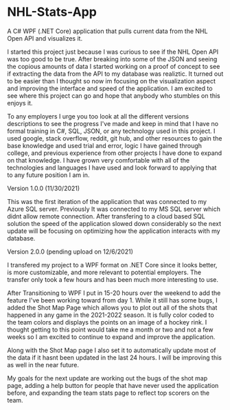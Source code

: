 # NHL-Stats-App
A C# WPF (.NET Core) application that pulls current data from the NHL Open API and visualizes it. 

I started this project just because I was curious to see if the NHL Open API was too good to be true. After breaking into some of the JSON and seeing the copious amounts of data I started working on a proof of concept to see if extracting the data from the API to my database was realiztic. It turned out to be easier than I thought so now im focusing on the visualization aspect and improving the interface and speed of the application. I am excited to see where this project can go and hope that anybody who stumbles on this enjoys it.

To any employers I urge you too look at all the different versions descriptions to see the progress I've made and keep in mind that I have no formal training in C#, SQL, JSON, or any technology used in this project. I used google, stack overflow, reddit, git hub, and other resources to gain the base knowledge and used trial and error, logic I have gained through college, and previous experience from other projects I have done to expand on that knowledge. I have grown very comfortable with all of the technologies and languages I have used and look forward to applying that to any future position I am in.

Version 1.0.0 (11/30/2021)

This was the first iteration of the application that was connected to my Azure SQL server. Previously It was connected to my MS SQL server which didnt allow remote connection.
After transfering to a cloud based SQL solution the speed of the application slowed down considerably so the next update will be focusing on optimizing how the application interacts with my database.

Version 2.0.0 (pending upload on 12/6/2021)

I transfered my project to a WPF format on .NET Core since it looks better, is more customizable, and more relevant to potential employers. The transfer only took a few hours and has been much more interesting to use.

After Transitioning to WPF I put in 15-20 hours over the weekend to add the feature I've been working toward from day 1. While it still has some bugs, I added the Shot Map Page which allows you to plot out all of the shots that happened in any game in the 2021-2022 season. It is fully color coded to the team colors and displays the points on an image of a hockey rink. I thought getting to this point would take me a month or two and not a few weeks so I am excited to continue to expand and improve the application.

Along with the Shot Map page I also set it to automatically update most of the data if it hasnt been updated in the last 24 hours. I will be improving this as well in the near future.

My goals for the next update are working out the bugs of the shot map page, adding a help button for people that have never used the application before, and expanding the team stats page to reflect top scorers on the team. 
